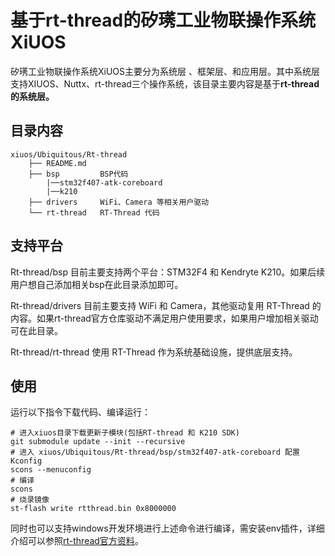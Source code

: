 # 基于rt-thread的矽璓工业物联操作系统XiUOS

矽璓工业物联操作系统XiUOS主要分为系统层 、框架层、和应用层。其中系统层支持XIUOS、Nuttx、rt-thread三个操作系统，该目录主要内容是基于**rt-thread的系统层。**

## 目录内容

```
xiuos/Ubiquitous/Rt-thread
    ├── README.md    
    ├── bsp         BSP代码
        |──stm32f407-atk-coreboard
        |──k210
    ├── drivers     WiFi、Camera 等相关用户驱动
    └── rt-thread   RT-Thread 代码
```

## 支持平台

Rt-thread/bsp 目前主要支持两个平台：STM32F4 和 Kendryte K210。如果后续用户想自己添加相关bsp在此目录添加即可。

Rt-thread/drivers 目前主要支持 WiFi 和 Camera，其他驱动复用 RT-Thread 的内容。如果rt-thread官方仓库驱动不满足用户使用要求，如果用户增加相关驱动可在此目录。

Rt-thread/rt-thread 使用 RT-Thread 作为系统基础设施，提供底层支持。

## 使用

运行以下指令下载代码、编译运行：

```
# 进入xiuos目录下载更新子模块(包括RT-thread 和 K210 SDK)
git submodule update --init --recursive
# 进入 xiuos/Ubiquitous/Rt-thread/bsp/stm32f407-atk-coreboard 配置 Kconfig
scons --menuconfig
# 编译
scons
# 烧录镜像
st-flash write rtthread.bin 0x8000000
```

同时也可以支持windows开发环境进行上述命令进行编译，需安装env插件，详细介绍可以参照[rt-thread官方资料](https://www.rt-thread.org/document/site/#/rt-thread-version/rt-thread-standard/application-note/setup/standard-project/an0017-standard-project?id=%e4%bd%bf%e7%94%a8-env-%e5%88%9b%e5%bb%ba-rt-thread-%e9%a1%b9%e7%9b%ae%e5%b7%a5%e7%a8%8b
)。


